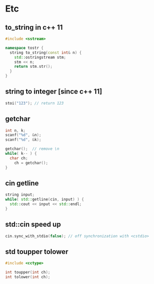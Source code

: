 # Etc

## to_string in c++ 11

```cpp
#include <sstream>

namespace tostr {
  string to_string(const int& n) {
    std::ostringstream stm;
    stm << n;
    return stm.str();
  }
}
```

## string to integer [since c++ 11]

```cpp
stoi("123"); // return 123
```

## getchar

```cpp
int n, k;
scanf("%d", &n);
scanf("%d", &k);

getchar();	// remove \n
while( k-- ) {
  char ch;
    ch = getchar();
}
```

## cin getline

```cpp
string input;
while( std::getline(cin, input) ) {
  std::cout << input << std::endl;
}
```

## std::cin speed up

```cpp
cin.sync_with_stdio(false); // off synchronization with <cstdio>
```

## std toupper tolower

```cpp
#include <cctype>

int toupper(int ch);
int tolower(int ch);
```